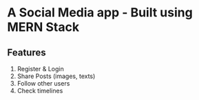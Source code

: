 # A Social Media app - Built using MERN Stack

## Features
1. Register & Login
2. Share Posts (images, texts)
3. Follow other users
4. Check timelines
